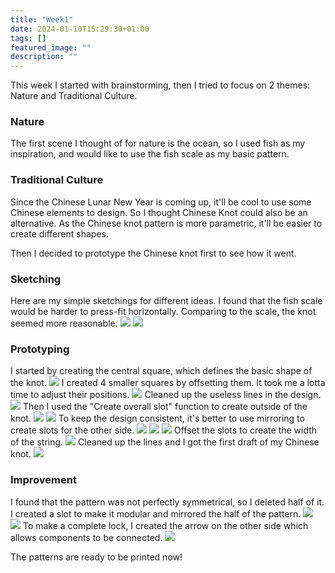 ```yaml
---
title: "Week1"
date: 2024-01-10T15:29:30+01:00
tags: []
featured_image: ""
description: ""
---
```


This week I started with brainstorming, then I tried to focus on 2 themes: Nature and Traditional Culture.

### Nature
The first scene I thought of for nature is the ocean, so I used fish as my inspiration, and would like to use the fish scale as my basic pattern.

### Traditional Culture
Since the Chinese Lunar New Year is coming up, it'll be cool to use some Chinese elements to design. So I thought Chinese Knot could also be an alternative. As the Chinese knot pattern is more parametric, it'll be easier to create different shapes.

Then I decided to prototype the Chinese knot first to see how it went.

### Sketching
Here are my simple sketchings for different ideas. I found that the fish scale would be harder to press-fit horizontally. Comparing to the scale, the knot seemed more reasonable.
![](http://localhost:1313/week1/fishscale.jpg)
![](http://localhost:1313/week1/knot-draft.jpg)

### Prototyping
I started by creating the central square, which defines the basic shape of the knot.
![](http://localhost:1313/week1/square1.png)
I created 4 smaller squares by offsetting them. It took me a lotta time to adjust their positions.
![](http://localhost:1313/week1/squares-offset.png)
Cleaned up the useless lines in the design.
![](http://localhost:1313/week1/squares-cleaned.png)
Then I used the "Create overall slot" function to create outside of the knot.
![](http://localhost:1313/week1/create-slots.png)
![](http://localhost:1313/week1/create-slots2.png)
To keep the design consistent, it's better to use mirroring to create slots for the other side.
![](http://localhost:1313/week1/mirror-slots.png)
![](http://localhost:1313/week1/mirror-curves.png)
![](http://localhost:1313/week1/mirror-curves-2.png)
Offset the slots to create the width of the string.
![](http://localhost:1313/week1/slots'offset.png)
Cleaned up the lines and I got the first draft of my Chinese knot.
![](http://localhost:1313/week1/knot-v1.png)

### Improvement
I found that the pattern was not perfectly symmetrical, so I deleted half of it. I created a slot to make it modular and mirrored the half of the pattern.
![](http://localhost:1313/week1/create-a-slot&mirror.png)
![](http://localhost:1313/week1/create-a-slot&mirror2.png)
To make a complete lock, I created the arrow on the other side which allows components to be connected.
![](http://localhost:1313/week1/create-an-arrow.png)

The patterns are ready to be printed now!
